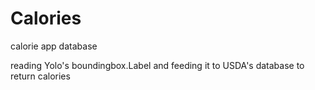 # Calories
calorie app database


reading Yolo's boundingbox.Label
and feeding it to USDA's database
to return calories
